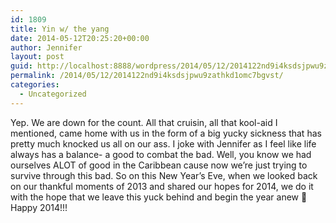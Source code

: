 ```yaml
---
id: 1809
title: Yin w/ the yang
date: 2014-05-12T20:25:20+00:00
author: Jennifer
layout: post
guid: http://localhost:8888/wordpress/2014/05/12/2014122nd9i4ksdsjpwu9zathkd1omc7bgvst/
permalink: /2014/05/12/2014122nd9i4ksdsjpwu9zathkd1omc7bgvst/
categories:
  - Uncategorized
---
```

Yep. We are down for the count. All that cruisin, all that kool-aid I mentioned, came home with us in the form of a big yucky sickness that has pretty much knocked us all on our ass. I joke with Jennifer as I feel like life always has a balance- a good to combat the bad. Well, you know we had ourselves ALOT of good in the Caribbean cause now we&#8217;re just trying to survive through this bad. So on this New Year&#8217;s Eve, when we looked back on our thankful moments of 2013 and shared our hopes for 2014, we do it with the hope that we leave this yuck behind and begin the year anew 🙂 Happy 2014!!! </p>